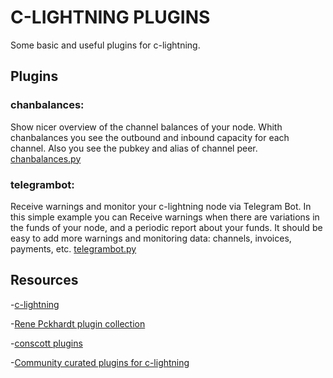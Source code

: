 # C-LIGHTNING PLUGINS

Some basic and useful plugins for c-lightning.

## Plugins
### chanbalances:  

Show nicer overview of the channel balances of your node. Whith chanbalances you see the outbound and inbound capacity 
for each channel. Also you see the pubkey and alias of channel peer. [chanbalances.py](https://github.com/lngamesnet/c-lightning-plugins/blob/master/chanbalances.py)

### telegrambot:  

Receive warnings and monitor your c-lightning node via Telegram Bot. In this simple example you can Receive warnings when there are variations in the funds of your node, and a periodic report about your funds. It should be easy to add more warnings and monitoring data: channels, invoices, payments, etc.  [telegrambot.py](https://github.com/lngamesnet/c-lightning-plugins/blob/master/telegrambot.py)

## Resources

-[c-lightning](https://github.com/ElementsProject/lightning)

-[Rene Pckhardt plugin collection](https://github.com/renepickhardt/c-lightning-plugin-collection)

-[conscott plugins](https://github.com/conscott/c-lightning-plugins)

-[Community curated plugins for c-lightning](https://github.com/lightningd/plugins)
